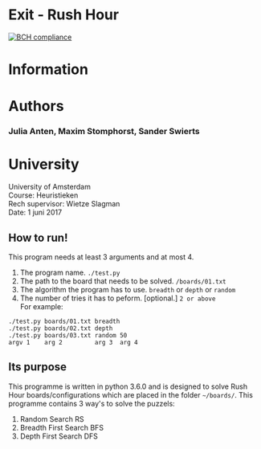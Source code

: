 # Exit - Rush Hour
[![BCH compliance](https://bettercodehub.com/edge/badge/JuliaAnten/Exit?branch=master)](https://bettercodehub.com/)

# Information
# Authors
<h3> Julia Anten, Maxim Stomphorst, Sander Swierts<h3/>


# University
University of Amsterdam<br>
Course: Heuristieken<br>
Rech supervisor: Wietze Slagman<br>
Date: 1 juni 2017


## How to run!
This program needs at least 3 arguments and at most 4.
1. The program name. `./test.py`
2. The path to the board that needs to be solved. `/boards/01.txt`
3. The algorithm the program has to use. `breadth` or `depth` or `random`
3. The number of tries it has to peform. [optional.] `2 or above`<br>
For example:
```
./test.py boards/01.txt breadth
./test.py boards/02.txt depth
./test.py boards/03.txt random 50
argv 1    arg 2         arg 3  arg 4
```

## Its purpose
This programme is written in python 3.6.0 and is designed to solve Rush Hour boards/configurations which are placed in the folder `~/boards/`.
This programme contains 3 way's to solve the puzzels:
1. Random Search RS
2. Breadth First Search BFS
3. Depth First Search DFS